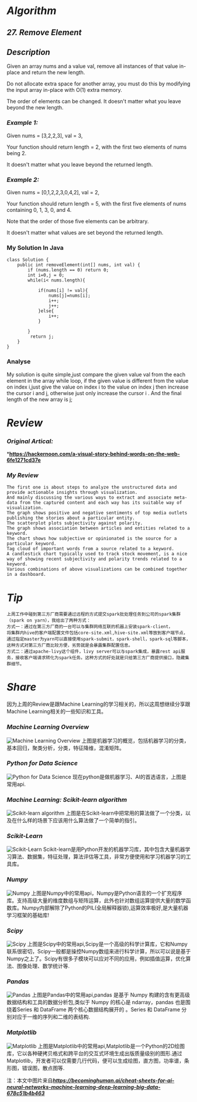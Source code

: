 # ***Algorithm***
## ***27. Remove Element***
## ***Description***
Given an array nums and a value val, remove all instances of that value in-place and return the new length.

Do not allocate extra space for another array, you must do this by modifying the input array in-place with O(1) extra memory.

The order of elements can be changed. It doesn't matter what you leave beyond the new length.

### ***Example 1:***

Given nums = [3,2,2,3], val = 3,

Your function should return length = 2, with the first two elements of nums being 2.

It doesn't matter what you leave beyond the returned length.
### ***Example 2:***

Given nums = [0,1,2,2,3,0,4,2], val = 2,

Your function should return length = 5, with the first five elements of nums containing 0, 1, 3, 0, and 4.

Note that the order of those five elements can be arbitrary.

It doesn't matter what values are set beyond the returned length.
### My Solution In Java
```
class Solution {
    public int removeElement(int[] nums, int val) {
        if (nums.length == 0) return 0;
        int i=0,j = 0;
        while(i< nums.length){
        
            if(nums[i] != val){
                nums[j]=nums[i];
                i++;
                j++;
            }else{
                i++;
            }
            
        }
         return j;
    }
}
```
### Analyse
My  solution is quite simple,just compare the given value val from the each element in the array while loop,
if the given value is different from the value on index i,just give the value on index i to the value on index j then increase the cursor i and j,
otherwise just only increase the cursor i .
And the final length of the new array is j;
# ***Review***
### ***Original Artical:***

***https://hackernoon.com/a-visual-story-behind-words-on-the-web-6fe1271cd37e**
### ***My Review***
```
The first one is about steps to analyze the unstructured data and provide actionable insights through visualization.
And mainly discussing the various ways to extract and associate meta-data from the captured content and each way has its suitable way of visualization.
The graph shows positive and negative sentiments of top media outlets publishing the stories about a particular entity. 
The scatterplot plots subjectivity against polarity.
The graph shows association between articles and entities related to a keyword.
The chart shows how subjective or opinionated is the source for a particular keyword.
Tag cloud of important words from a source related to a keyword.
A candlestick chart typically used to track stock movement, is a nice way of showing recent subjectivity and polarity trends related to a keyword. 
Various combinations of above visualizations can be combined together in a dashboard.

```

# ***Tip***
```
上周工作中碰到第三方厂商需要通过远程的方式提交spark批处理任务到公司的spark集群（spark on yarn），我给出了两种方式：
方式一：通过在第三方厂商的一台可以与集群网络互联的机器上安装spark-client，
将集群内hive的客户端配置文件包括core-site.xml,hive-site.xml等放到客户端节点，
通过指定master为yarn可以直接使用spark-submit，spark-shell，spark-sql等脚本，这种方式对第三方厂商比较方便，劣势就是会暴露集群配置信息。
方式二：通过apache-livy这个组件，livy server可以与spark集成，暴露rest api服务，接收客户端请求转化为spark任务。这种方式的好处就是只给第三方厂商提供接口，隐藏集群细节。
```
# ***Share***
因为上周的Review是跟Machine Learning的学习相关的，所以这周想继续分享跟Machine Learning相关的一些知识和工具。
### ***Machine Learning Overview***
![Machine Learning Overview](https://raw.githubusercontent.com/Daheyoyo/arts/master/Machine%20Learning%20Overview.png)
上图是机器学习的概览，包括机器学习的分类，基本回归，聚类分析，分类，特征降维，混淆矩阵。

### ***Python for Data Science***
![Python for Data Science](https://raw.githubusercontent.com/Daheyoyo/arts/master/Python%20for%20Data%20Science-basis.png)
现在python是做机器学习、AI的首选语言，上图是常用api.

### ***Machine Learning: Scikit-learn algorithm***
![Scikit-learn algorithm](https://raw.githubusercontent.com/Daheyoyo/arts/master/Scikit-learn%20algorithm.png)
上图是在Scikit-learn中把常用的算法做了一个分类，以及在什么样的场景下应该用什么算法做了一个简单的指引。

### ***Scikit-Learn***
![Scikit-Learn](https://raw.githubusercontent.com/Daheyoyo/arts/master/Scikit-Learn.png)
Scikit-learn是用Python开发的机器学习库，其中包含大量机器学习算法、数据集，特征处理，算法评估等工具，非常方便使用和学习机器学习的工具库。

### ***Numpy***
![Numpy](https://raw.githubusercontent.com/Daheyoyo/arts/master/Numpy.png)
上图是Numpy中的常用api，Numpy是Python语言的一个扩充程序库。支持高级大量的维度数组与矩阵运算，此外也针对数组运算提供大量的数学函数库。Numpy内部解除了Python的PIL(全局解释器锁),运算效率极好,是大量机器学习框架的基础库!

### ***Scipy***
![Scipy](https://raw.githubusercontent.com/Daheyoyo/arts/master/Scipy.png)
上图是Scipy中的常用api,Scipy是一个高级的科学计算库，它和Numpy联系很密切，Scipy一般都是操控Numpy数组来进行科学计算，所以可以说是基于Numpy之上了。Scipy有很多子模块可以应对不同的应用，例如插值运算，优化算法、图像处理、数学统计等.

### ***Pandas***
![Pandas](https://raw.githubusercontent.com/Daheyoyo/arts/master/Pandas.png)
上图是Pandas中的常用api,pandas 是基于 Numpy 构建的含有更高级数据结构和工具的数据分析包,类似于 Numpy 的核心是 ndarray，pandas 也是围绕着Series 和 DataFrame 两个核心数据结构展开的 。Series 和 DataFrame 分别对应于一维的序列和二维的表结构.

### ***Matplotlib***
![Matplotlib](https://raw.githubusercontent.com/Daheyoyo/arts/master/Matplotlib.png)
上图是Matplotlib中的常用api,Matplotlib是一个Python的2D绘图库，它以各种硬拷贝格式和跨平台的交互式环境生成出版质量级别的图形.通过Matplotlib，开发者可以仅需要几行代码，便可以生成绘图，直方图，功率谱，条形图，错误图，散点图等.

注：本文中图片来自***https://becominghuman.ai/cheat-sheets-for-ai-neural-networks-machine-learning-deep-learning-big-data-678c51b4b463***
